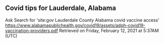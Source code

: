 ## Covid tips for Lauderdale, Alabama

Ask Search for 'site:gov Lauderdale County Alabama covid vaccine access'
https://www.alabamapublichealth.gov/covid19/assets/adph-covid19-vaccination-providers.pdf
Retrieved on Friday, February 12, 2021 at 5:37AM (UTC)